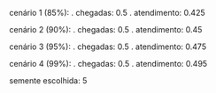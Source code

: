 cenário 1 (85%):
    . chegadas: 0.5
    . atendimento: 0.425

cenário 2 (90%):
    . chegadas: 0.5
    . atendimento: 0.45

cenário 3 (95%):
    . chegadas: 0.5
    . atendimento: 0.475

cenário 4 (99%):
    . chegadas: 0.5
    . atendimento: 0.495

semente escolhida: 5